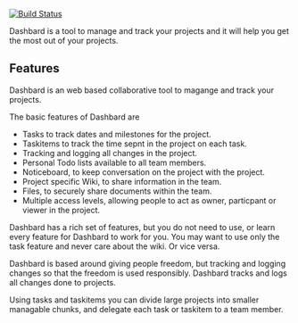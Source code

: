[![Build Status](https://travis-ci.org/agiliq/django-project.png?branch=master)](https://travis-ci.org/agiliq/django-project)

Dashbard is a tool to manage and track your projects and it will help you get the most out of your projects.

Features
--------
Dashbard is an web based collaborative tool to magange and track your projects.

The basic features of Dashbard are

* Tasks to track dates and milestones for the project.
* Taskitems to track the time sepnt in the project on each task.
* Tracking and logging all changes in the project.
* Personal Todo lists available to all team members.
* Noticeboard, to keep conversation on the project with the project.
* Project specific Wiki, to share information in the team.
* Files, to securely share documents within the team.
* Multiple access levels, allowing people to act as owner, particpant or viewer in the project.

Dashbard has a rich set of features, but you do not need to use, or learn every feature for Dashbard to work for you. You may want to use only the task feature and never care about the wiki. Or vice versa.

Dashbard is based around giving people freedom, but tracking and logging changes so that the freedom is used responsibly. Dashbard tracks and logs all changes done to projects.

Using tasks and taskitems you can divide large projects into smaller managable chunks, and delegate each task or taskitem to a team member. 


